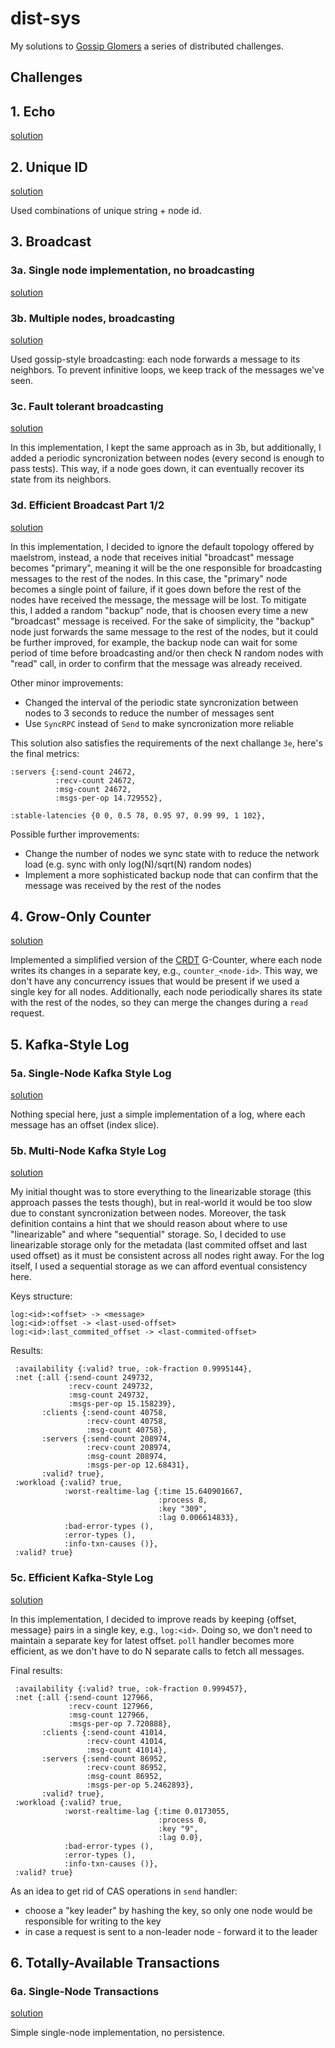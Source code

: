 # dist-sys

My solutions to [Gossip Glomers](https://fly.io/dist-sys/) a series of distributed challenges.

## Challenges

## 1. Echo

[solution](./ch1-echo/main.go)

## 2. Unique ID


[solution](./ch2-unique-id/main.go)

Used combinations of unique string + node id.

## 3. Broadcast

### 3a. Single node implementation, no broadcasting
[solution](./ch3a-broadcast/main.go)

### 3b. Multiple nodes, broadcasting

[solution](./ch3b-broadcast/main.go)

Used gossip-style broadcasting: each node forwards a message to its neighbors. To prevent infinitive loops, we keep track of the messages we've seen.

### 3c. Fault tolerant broadcasting

[solution](./ch3c-broadcast/main.go)

In this implementation, I kept the same approach as in 3b, but additionally, I added a periodic syncronization between nodes (every second is enough to pass tests). This way, if a node goes down, it can eventually recover its state from its neighbors.

### 3d. Efficient Broadcast Part 1/2

[solution](./ch3d-broadcast/main.go)

In this implementation, I decided to ignore the default topology offered by maelstrom, instead, a node that receives
initial "broadcast" message becomes "primary", meaning it will be the one responsible for broadcasting messages to the rest of the nodes. In this case, the "primary" node becomes a single point of failure, if it goes down before the rest of the nodes have received the message, the message will be lost. To mitigate this, I added a random "backup" node, that is choosen every time a new "broadcast" message is received.
For the sake of simplicity, the "backup" node just forwards the same message to the rest of the nodes, but it could be further improved, for example, the backup node can wait for some period of time before broadcasting and/or then check N random nodes with "read" call, in order to confirm that the message was already received.

Other minor improvements:
- Changed the interval of the periodic state syncronization between nodes to 3 seconds to reduce the number of messages sent
- Use `SyncRPC` instead of `Send` to make syncronization more reliable

This solution also satisfies the requirements of the next challange `3e`, here's the final metrics:
```
:servers {:send-count 24672,
          :recv-count 24672,
          :msg-count 24672,
          :msgs-per-op 14.729552},

:stable-latencies {0 0, 0.5 78, 0.95 97, 0.99 99, 1 102},
```

Possible further improvements:
- Change the number of nodes we sync state with to reduce the network load (e.g. sync with only log(N)/sqrt(N) random nodes)
- Implement a more sophisticated backup node that can confirm that the message was received by the rest of the nodes

## 4. Grow-Only Counter

[solution](./ch4-counter/main.go)

Implemented a simplified version of the [CRDT](https://en.wikipedia.org/wiki/Conflict-free_replicated_data_type) G-Counter, where each node writes its changes in a separate key, e.g., `counter_<node-id>`. This way, we don't have any concurrency issues that would be present if we used a single key for all nodes. Additionally, each node periodically shares its state with the rest of the nodes, so they can merge the changes during a `read` request.

## 5. Kafka-Style Log

### 5a. Single-Node Kafka Style Log

[solution](./ch5a-kafka/main.go)

Nothing special here, just a simple implementation of a log, where each message has an offset (index slice).

### 5b. Multi-Node Kafka Style Log

[solution](./ch5b-kafka/main.go)

My initial thought was to store everything to the linearizable storage (this approach passes the tests though), but in real-world it would be too slow due to constant syncronization between nodes. Moreover, the task definition contains a hint that we should reason about where to use "linearizable" and where "sequential" storage.
So, I decided to use linearizable storage only for the metadata (last commited offset and last used offset) as it must be 
consistent across all nodes right away. For the log itself, I used a sequential storage as we can afford eventual consistency here.

Keys structure:
```
log:<id>:<offset> -> <message>
log:<id>:offset -> <last-used-offset>
log:<id>:last_commited_offset -> <last-commited-offset>
```

Results:
```
 :availability {:valid? true, :ok-fraction 0.9995144},
 :net {:all {:send-count 249732,
             :recv-count 249732,
             :msg-count 249732,
             :msgs-per-op 15.158239},
       :clients {:send-count 40758,
                 :recv-count 40758,
                 :msg-count 40758},
       :servers {:send-count 208974,
                 :recv-count 208974,
                 :msg-count 208974,
                 :msgs-per-op 12.68431},
       :valid? true},
 :workload {:valid? true,
            :worst-realtime-lag {:time 15.640901667,
                                 :process 8,
                                 :key "309",
                                 :lag 0.006614833},
            :bad-error-types (),
            :error-types (),
            :info-txn-causes ()},
 :valid? true}
```

### 5c. Efficient Kafka-Style Log

[solution](./ch5c-kafka/main.go)

In this implementation, I decided to improve reads by keeping {offset, message} pairs in a single key, e.g., `log:<id>`.
Doing so, we don't need to maintain a separate key for latest offset. `poll` handler becomes more efficient, as we don't have to do N separate calls to fetch all messages.

Final results:
```
 :availability {:valid? true, :ok-fraction 0.999457},
 :net {:all {:send-count 127966,
             :recv-count 127966,
             :msg-count 127966,
             :msgs-per-op 7.720888},
       :clients {:send-count 41014,
                 :recv-count 41014,
                 :msg-count 41014},
       :servers {:send-count 86952,
                 :recv-count 86952,
                 :msg-count 86952,
                 :msgs-per-op 5.2462893},
       :valid? true},
 :workload {:valid? true,
            :worst-realtime-lag {:time 0.0173055,
                                 :process 0,
                                 :key "9",
                                 :lag 0.0},
            :bad-error-types (),
            :error-types (),
            :info-txn-causes ()},
 :valid? true}
 ```

As an idea to get rid of CAS operations in `send` handler:
- choose a "key leader" by hashing the key, so only one node would be responsible for writing to the key
- in case a request is sent to a non-leader node - forward it to the leader

## 6. Totally-Available Transactions

### 6a. Single-Node Transactions

[solution](./ch6a-tx/main.go)

Simple single-node implementation, no persistence.
